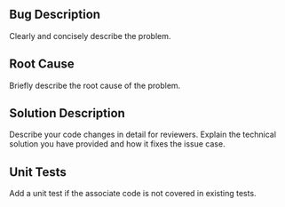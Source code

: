 ## Bug Description
Clearly and concisely describe the problem.

## Root Cause
Briefly describe the root cause of the problem.

## Solution Description
Describe your code changes in detail for reviewers. Explain the technical solution you have provided and how it fixes the issue case.

## Unit Tests
Add a unit test if the associate code is not covered in existing tests.
